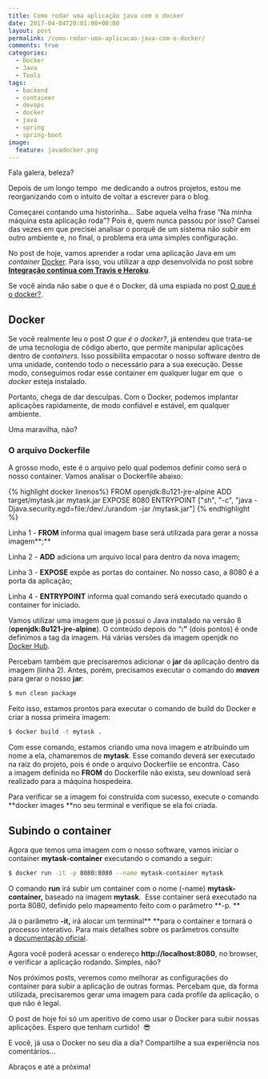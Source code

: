 ```yaml
---
title: Como rodar uma aplicação java com o docker
date: 2017-04-04T20:01:00+00:00
layout: post
permalink: /como-rodar-uma-aplicacao-java-com-o-docker/
comments: true
categories:
  - Docker
  - Java
  - Tools
tags:
  - backend
  - container
  - devops
  - docker
  - java
  - spring
  - spring-boot
image:
  feature: javadocker.png
---
```

Fala galera, beleza?

Depois de um longo tempo  me dedicando a outros projetos, estou me reorganizando com o intuito de voltar a escrever para o blog.

Começarei contando uma historinha&#8230; Sabe aquela velha frase &#8220;Na minha máquina esta aplicação roda&#8221;? Pois é, quem nunca passou por isso? Cansei das vezes em que precisei analisar o porquê de um sistema não subir em outro ambiente e, no final, o problema era uma simples configuração.

No post de hoje, vamos aprender a rodar uma aplicação Java em um _container_ <a href="https://www.docker.com/" target="_blank">Docker</a>. Para isso, vou utilizar a _app_ desenvolvida no post sobre **<a href="https://gabrielfeitosa.github.io/integracao-continua-com-travis-e-heroku/" target="_blank">Integração contínua com Travis e Heroku</a>**.

Se você ainda não sabe o que é o Docker, dá uma espiada no post <a href="https://aws.amazon.com/pt/docker/" target="_blank">O que é o docker?</a>.
<!--more-->
## Docker

Se você realmente leu o post _O que é o docker?_, já entendeu que trata-se de uma tecnologia de código aberto, que permite manipular aplicações dentro de _containers_. Isso possibilita empacotar o nosso software dentro de uma unidade, contendo todo o necessário para a sua execução. Desse modo, conseguimos rodar esse container em qualquer lugar em que  o _docker_ esteja instalado.

Portanto, chega de dar desculpas. Com o Docker, podemos implantar aplicações rapidamente, de modo confiável e estável, em qualquer ambiente.

Uma maravilha, não?

### O arquivo Dockerfile

A grosso modo, este é o arquivo pelo qual podemos definir como será o nosso container. Vamos analisar o Dockerfile abaixo:

{% highlight docker linenos%}
FROM openjdk:8u121-jre-alpine
ADD target/mytask.jar mytask.jar
EXPOSE 8080
ENTRYPOINT ["sh", "-c", "java -Djava.security.egd=file:/dev/./urandom -jar /mytask.jar"]
{% endhighlight %}

Linha 1 - **FROM** informa qual imagem base será utilizada para gerar a nossa imagem**;** 
  
Linha 2 - **ADD** adiciona um arquivo local para dentro da nova imagem;
  
Linha 3 - **EXPOSE** expõe as portas do container. No nosso caso, a 8080 é a porta da aplicação;
  
Linha 4 - **ENTRYPOINT** informa qual comando será executado quando o container for iniciado.

Vamos utilizar uma imagem que já possui o Java instalado na versão 8 (**openjdk:8u121-jre-alpine**). O conteúdo depois do &#8220;**:&#8221;** (dois pontos) é onde definimos a tag da imagem. Há várias versões da imagem openjdk no <a href="https://hub.docker.com/_/openjdk/" target="_blank">Docker Hub</a>.

Percebam também que precisaremos adicionar o **jar** da aplicação dentro da imagem (linha 2). Antes, porém, precisamos executar o comando do _**maven**_ para gerar o nosso **jar**:

```bash
$ mvn clean package
```

Feito isso, estamos prontos para executar o comando de build do Docker e criar a nossa primeira imagem:

```bash
$ docker build -t mytask .
```

Com esse comando, estamos criando uma nova imagem e atribuindo um nome a ela, chamaremos de **mytask**. Esse comando deverá ser executado na raiz do projeto, pois é onde o arquivo Dockerfile se encontra. Caso a imagem definida no **FROM** do Dockerfile não exista, seu download será realizado para a máquina hospedeira.

Para verificar se a imagem foi construída com sucesso, execute o comando **docker images **no seu terminal e verifique se ela foi criada.

## Subindo o container

Agora que temos uma imagem com o nosso software, vamos iniciar o container **mytask-container** executando o comando a seguir:

```bash
$ docker run -it -p 8080:8080 --name mytask-container mytask
```

O comando **run** irá subir um container com o nome (-name) **mytask-container,** baseado na imagem **mytask**.  Esse container será executado na porta 8080, definido pelo mapeamento feito com o parâmetro **-p. **

Já o parâmetro **-it,** irá alocar um terminal** **para o container e tornará o processo interativo. Para mais detalhes sobre os parâmetros consulte a <a href="https://docs.docker.com/engine/reference/run/" target="_blank">documentação oficial</a>.

Agora você poderá acessar o endereço **http://localhost:8080**, no browser, e verificar a aplicação rodando. Simples, não?

Nos próximos posts, veremos como melhorar as configurações do container para subir a aplicação de outras formas. Percebam que, da forma utilizada, precisaremos gerar uma imagem para cada profile da aplicação, o que não é legal.

O post de hoje foi só um aperitivo de como usar o Docker para subir nossas aplicações. Espero que tenham curtido!  😎

E você, já usa o Docker no seu dia a dia? Compartilhe a sua experiência nos comentários&#8230;

Abraços e até a próxima!